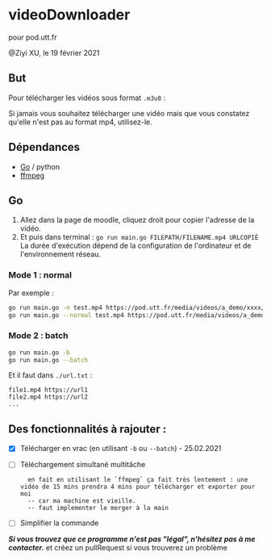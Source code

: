 # videoDownloader

pour pod.utt.fr

@Ziyi XU, le 19 février 2021

## But
Pour télécharger les vidéos sous format `.m3u8` :

Si jamais vous souhaitez télécharger une vidéo mais que vous constatez qu'elle n'est pas au format mp4, utilisez-le.

## Dépendances
- [Go](https://golang.org/dl/) / python
- [ffmpeg](https://ffmpeg.org/download.html)

## Go
1. Allez dans la page de moodle, cliquez droit pour copier l'adresse de la vidéo.
2. Et puis dans terminal :
`go run main.go FILEPATH/FILENAME.mp4 URLCOPIÉ`
La durée d'exécution dépend de la configuration de l'ordinateur et de l'environnement réseau.

### Mode 1 : normal

Par exemple :
``` bash
go run main.go -n test.mp4 https://pod.utt.fr/media/videos/a_demo/xxxx/playlist.m3u8
go run main.go --normal test.mp4 https://pod.utt.fr/media/videos/a_demo/xxxx/playlist.m3u8
```

### Mode 2 : batch
``` bash
go run main.go -b
go run main.go --batch
```

    
Et il faut dans `./url.txt` :
```
file1.mp4 https://url1
file2.mp4 https://url2
...
```

## Des fonctionnalités à rajouter :
- [x] Télécharger en vrac (en utilisant `-b` ou `--batch`) - 25.02.2021

- [ ] Téléchargement simultané multitâche

        en fait en utilisant le `ffmpeg` ça fait très lentement : une vidéo de 15 mins prendra 4 mins pour télécharger et exporter pour moi
        -- car ma machine est vieille.
        -- faut implementer le merger à la main
        
- [ ] Simplifier la commande

***Si vous trouvez que ce programme n'est pas "légal", n'hésitez pas à me contacter.***
et créez un pullRequest si vous trouverez un problème
